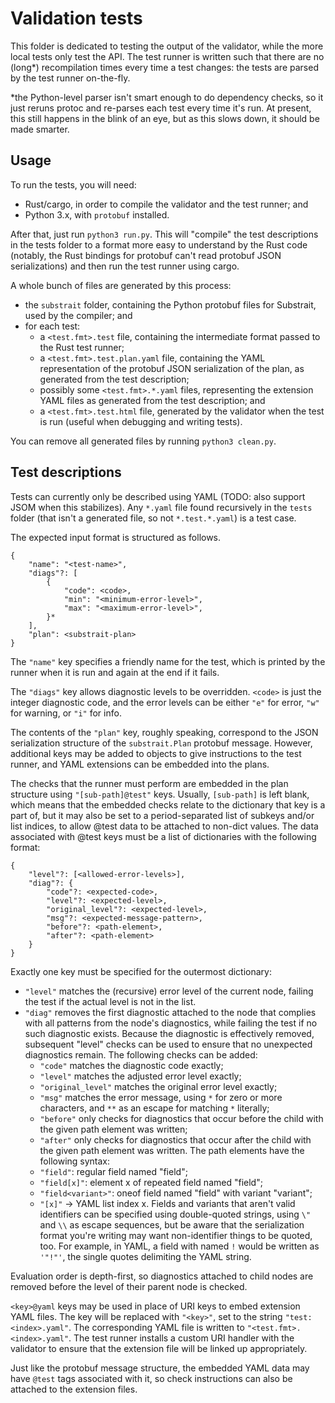 Validation tests
================

This folder is dedicated to testing the output of the validator, while the more
local tests only test the API. The test runner is written such that there are
no (long*) recompilation times every time a test changes: the tests are parsed
by the test runner on-the-fly.

*the Python-level parser isn't smart enough to do dependency checks, so it just
reruns protoc and re-parses each test every time it's run. At present, this
still happens in the blink of an eye, but as this slows down, it should be made
smarter.

Usage
-----

To run the tests, you will need:

 - Rust/cargo, in order to compile the validator and the test runner; and
 - Python 3.x, with `protobuf` installed.

After that, just run `python3 run.py`. This will "compile" the test
descriptions in the tests folder to a format more easy to understand by the
Rust code (notably, the Rust bindings for protobuf can't read protobuf JSON
serializations) and then run the test runner using cargo.

A whole bunch of files are generated by this process:

 - the `substrait` folder, containing the Python protobuf files for Substrait,
   used by the compiler; and
 - for each test:
    - a `<test.fmt>.test` file, containing the intermediate format passed to
      the Rust test runner;
    - a `<test.fmt>.test.plan.yaml` file, containing the YAML representation of
      the protobuf JSON serialization of the plan, as generated from the test
      description;
    - possibly some `<test.fmt>.*.yaml` files, representing the extension YAML
      files as generated from the test description; and
    - a `<test.fmt>.test.html` file, generated by the validator when the test
      is run (useful when debugging and writing tests).

You can remove all generated files by running `python3 clean.py`.

Test descriptions
-----------------

Tests can currently only be described using YAML (TODO: also support JSOM when
this stabilizes). Any `*.yaml` file found recursively in the `tests` folder
(that isn't a generated file, so not `*.test.*.yaml`) is a test case.

The expected input format is structured as follows.

    {
        "name": "<test-name>",
        "diags"?: [
            {
                "code": <code>,
                "min": "<minimum-error-level>",
                "max": "<maximum-error-level>",
            }*
        ],
        "plan": <substrait-plan>
    }

The `"name"` key specifies a friendly name for the test, which is printed by
the runner when it is run and again at the end if it fails.

The `"diags"` key allows diagnostic levels to be overridden. `<code>` is just
the integer diagnostic code, and the error levels can be either `"e"` for
error, `"w"` for warning, or `"i"` for info.

The contents of the `"plan"` key, roughly speaking, correspond to the JSON
serialization structure of the `substrait.Plan` protobuf message. However,
additional keys may be added to objects to give instructions to the test
runner, and YAML extensions can be embedded into the plans.

The checks that the runner must perform are embedded in the plan structure
using `"[sub-path]@test"` keys. Usually, `[sub-path]` is left blank, which
means that the embedded checks relate to the dictionary that key is a part
of, but it may also be set to a period-separated list of subkeys and/or
list indices, to allow @test data to be attached to non-dict values. The
data associated with @test keys must be a list of dictionaries with the
following format:

    {
        "level"?: [<allowed-error-levels>],
        "diag"?: {
            "code"?: <expected-code>,
            "level"?: <expected-level>,
            "original_level"?: <expected-level>,
            "msg"?: <expected-message-pattern>,
            "before"?: <path-element>,
            "after"?: <path-element>
        }
    }

Exactly one key must be specified for the outermost dictionary:

 - `"level"` matches the (recursive) error level of the current node, failing
   the test if the actual level is not in the list.
 - `"diag"` removes the first diagnostic attached to the node that complies
   with all patterns from the node's diagnostics, while failing the test if
   no such diagnostic exists. Because the diagnostic is effectively
   removed, subsequent "level" checks can be used to ensure that no
   unexpected diagnostics remain. The following checks can be added:
    - `"code"` matches the diagnostic code exactly;
    - `"level"` matches the adjusted error level exactly;
    - `"original_level"` matches the original error level exactly;
    - `"msg"` matches the error message, using `*` for zero or more characters,
      and `**` as an escape for matching `*` literally;
    - `"before"` only checks for diagnostics that occur before the child with
      the given path element was written;
    - `"after"` only checks for diagnostics that occur after the child with
      the given path element was written.
   The path elements have the following syntax:
    - `"field"`: regular field named "field";
    - `"field[x]"`: element x of repeated field named "field";
    - `"field<variant>"`: oneof field named "field" with variant "variant";
    - `"[x]"` -> YAML list index x.
   Fields and variants that aren't valid identifiers can be specified using
   double-quoted strings, using `\"` and `\\` as escape sequences, but be aware
   that the serialization format you're writing may want non-identifier things
   to be quoted, too. For example, in YAML, a field with named `!` would be
   written as `'"!"'`, the single quotes delimiting the YAML string.

Evaluation order is depth-first, so diagnostics attached to child nodes are
removed before the level of their parent node is checked.

`<key>@yaml` keys may be used in place of URI keys to embed extension YAML
files. The key will be replaced with `"<key>"`, set to the string
`"test:<index>.yaml"`. The corresponding YAML file is written to
`"<test.fmt>.<index>.yaml"`. The test runner installs a custom URI handler
with the validator to ensure that the extension file will be linked up
appropriately.

Just like the protobuf message structure, the embedded YAML data may have
`@test` tags associated with it, so check instructions can also be attached
to the extension
files.
